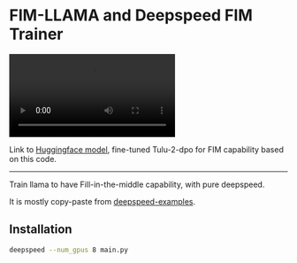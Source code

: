 # FIM-LLAMA and Deepspeed FIM Trainer


![FIM-LLAMA](contents/intro.mp4)


Link to [Huggingface model](https://huggingface.co/cloneofsimo/fim-llama), fine-tuned Tulu-2-dpo for FIM capability based on this code.

---

Train llama to have Fill-in-the-middle capability, with pure deepspeed.

It is mostly copy-paste from [deepspeed-examples](https://github.com/microsoft/DeepSpeedExamples/blob/master/applications/DeepSpeed-Chat/training/step1_supervised_finetuning/main.py).

## Installation

```bash
deepspeed --num_gpus 8 main.py
```


